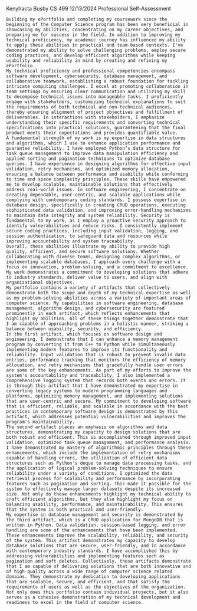 Kenyhacta Busby
CS 499
12/13/2024
Professional Self-Assessment

	Building my ePortfolio and completing my coursework since the beginning of the Computer Science program has been very beneficial in showcasing my abilities, concentrating on my career objectives, and preparing me for success in the field. In addition to improving my technical proficiency, my academic journey has influenced my ability to apply these abilities in practical and team-based contexts. I've demonstrated my ability to solve challenging problems, employ secure coding practices, and develop efficient algorithms while keeping usability and reliability in mind by creating and refining my ePortfolio.
	My technical proficiency and professional competencies encompass software development, cybersecurity, database management, and collaborative teamwork, establishing a robust foundation for tackling intricate computing challenges. I excel at promoting collaboration in team settings by ensuring clear communication and utilizing my skill to decompose technical issues into manageable tasks. I proficiently engage with stakeholders, customizing technical explanations to suit the requirements of both technical and non-technical audiences, thereby ensuring alignment of project objectives and fulfillment of deliverables. In interactions with stakeholders, I emphasize understanding their specific requirements and converting technical specifications into practical solutions, guaranteeing that the final product meets their expectations and provides quantifiable value.
	A fundamental strength of my work is my expertise in data structures and algorithms, which I use to enhance application performance and guarantee reliability. I have employed Python’s data structure for task queue management to improve data manipulation efficiency and applied sorting and pagination techniques to optimize database queries. I have experience in designing algorithms for effective input validation, retry mechanisms, and optimized memory allocation, ensuring a balance between performance and usability while conforming to time and space complexity principles. These skills have empowered me to develop scalable, maintainable solutions that effectively address real-world issues. In software engineering, I concentrate on creating dependable, user-centric, and scalable applications while complying with contemporary coding standards. I possess expertise in database design, specifically in creating CRUD operations, executing sophisticated data validation, and improving error-handling mechanisms to maintain data integrity and system reliability. Security is fundamental to my work, as I employ a proactive security approach to identify vulnerabilities and reduce risks. I consistently implement secure coding practices, including input validation, logging, and session authentication, to safeguard data and resources while improving accountability and system traceability.
	Overall, these abilities illustrate my ability to provide high quality, efficient, and secure software solutions. Whether collaborating with diverse teams, designing complex algorithms, or implementing scalable databases, I approach every challenge with a focus on innovation, problem-solving, and a commitment to excellence. My work demonstrates a commitment to developing solutions that adhere to industry standards, deliver value to users, and align with organizational objectives.
	My portfolio contains a variety of artifacts that collectively demonstrate both the scope and depth of my technical expertise as well as my problem-solving abilities across a variety of important areas of computer science. My capabilities in software engineering, database management, algorithm design, and cybersecurity are featured prominently in each artifact, which reflects enhancements that highlight my abilities. All of these things together demonstrate that I am capable of approaching problems in a holistic manner, striking a balance between usability, security, and efficiency.
	In the first artifact, which focuses on software design and engineering, I demonstrate that I can enhance a memory management program by converting it from C++ to Python while simultaneously implementing modern features to improve its functionality and reliability. Input validation that is robust to prevent invalid data entries, performance tracking that monitors the efficiency of memory allocation, and retry mechanisms that gracefully handle user errors are some of the key enhancements. As part of my efforts to improve the system's accountability and traceability, I also implemented a comprehensive logging system that records both events and errors. It is through this artifact that I have demonstrated my expertise in converting legacy systems to modern programming languages and platforms, optimizing memory management, and implementing solutions that are user-centric and secure. My commitment to developing software that is efficient, reliable, and scalable in accordance with the best practices in contemporary software design is demonstrated by this artifact, which addresses potential vulnerabilities and improves the program's maintainability.
	The second artifact places an emphasis on algorithms and data structures, demonstrating my capacity to design solutions that are both robust and efficient. This is accomplished through improved input validation, optimized task queue management, and performance analysis. I have demonstrated my mastery of algorithmic principles through these enhancements, which include the implementation of retry mechanisms capable of handling errors, the utilization of efficient data structures such as Python's deque to manage data processing tasks, and the application of logical problem-solving techniques to ensure reliability under a variety of conditions. I optimized the data retrieval process for scalability and performance by incorporating features such as pagination and sorting. This made it possible for the system to effectively manage larger datasets despite its increased size. Not only do these enhancements highlight my technical ability to craft efficient algorithms, but they also highlight my focus on balancing usability, performance, and maintainability. This ensures that the system is both practical and user-friendly.
	My expertise in database management and security is demonstrated by the third artifact, which is a CRUD application for MongoDB that is written in Python. Data validation, session-based logging, and error handling are some of the enhancements that have been implemented. These enhancements improve the scalability, reliability, and security of the system. This artifact demonstrates my capacity to develop database solutions that are secure, user-friendly, and in accordance with contemporary industry standards. I have accomplished this by addressing vulnerabilities and implementing features such as pagination and soft deletes. Collectively, these artifacts demonstrate that I am capable of delivering solutions that are both innovative and of high quality across a wide range of computer science related domains. They demonstrate my dedication to developing applications that are scalable, secure, and efficient, and that satisfy the requirements of users as well as the objectives of the organization. Not only does this portfolio contain individual projects, but it also serves as a cohesive demonstration of my technical development and readiness to excel in the field of computer science.


